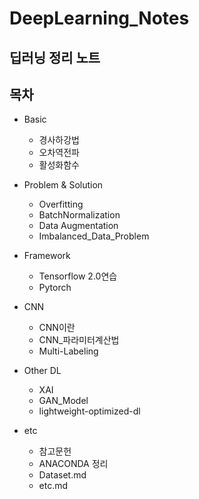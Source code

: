 # DeepLearning_Notes

## 딥러닝 정리 노트

## 목차
- Basic
  - 경사하강법
  - 오차역전파
  - 활성화함수

- Problem & Solution
  - Overfitting
  - BatchNormalization
  - Data Augmentation
  - Imbalanced_Data_Problem

- Framework
  - Tensorflow 2.0연습
  - Pytorch

- CNN
  - CNN이란
  - CNN_파라미터계산법
  - Multi-Labeling

- Other DL
  - XAI
  - GAN_Model
  - lightweight-optimized-dl
    
- etc
  - 참고문헌
  - ANACONDA 정리
  - Dataset.md
  - etc.md

